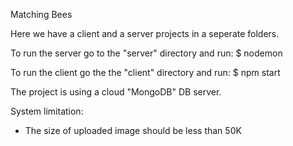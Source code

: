 Matching Bees

Here we have a client and a server projects in a seperate folders.

To run the server go to the "server" directory and run:
$ nodemon

To run the client go the the "client" directory and run:
$ npm start

The project is using a cloud "MongoDB" DB server.


System limitation:
* The size of uploaded image should be less than 50K
